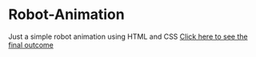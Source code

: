 # Robot-Animation
Just a simple robot animation using HTML and CSS
[Click here to see the final outcome](https://f2015537.github.io/Robot-Animation/)
